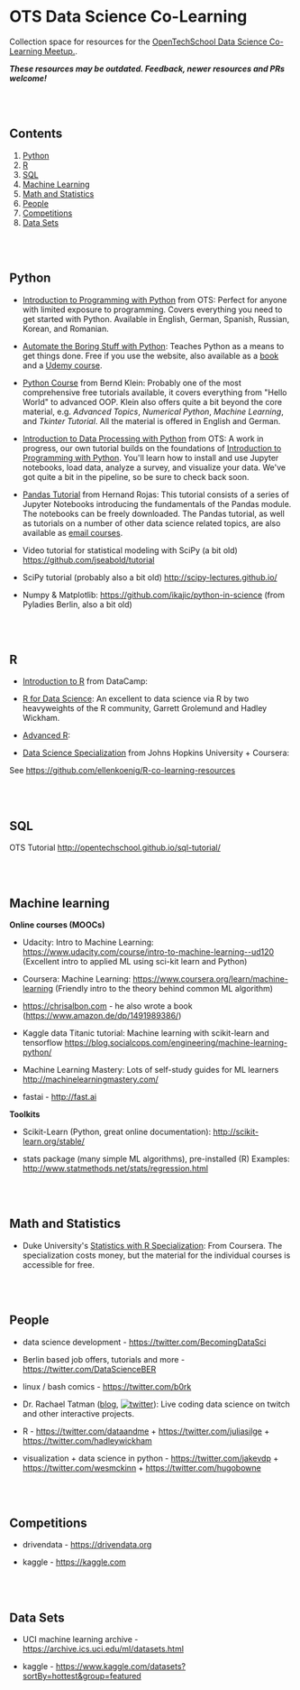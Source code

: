 # OTS Data Science Co-Learning

Collection space for resources for the [OpenTechSchool Data Science Co-Learning Meetup.](https://www.meetup.com/de-DE/opentechschool-berlin/events/).

**_These resources may be outdated. Feedback, newer resources and PRs welcome!_**

<br><br>
## Contents

1. [Python](#python)
2. [R](#r)
3. [SQL](#sql)
4. [Machine Learning](#machine-learning)
5. [Math and Statistics](#math-and-statistics)
6. [People](#people)
7. [Competitions](#competitions)
8. [Data Sets](#data-sets)





<br><br>
## Python

* [Introduction to Programming with Python](http://opentechschool.github.io/python-beginners/) from OTS: Perfect for anyone with limited exposure to programming. Covers everything you need to get started with Python. Available in English, German, Spanish, Russian, Korean, and Romanian.

* [Automate the Boring Stuff with Python](https://automatetheboringstuff.com/): Teaches Python as a means to get things done. Free if you use the website, also available as a [book](https://nostarch.com/automatestuff) and a [Udemy course](https://www.udemy.com/automate/?couponCode=FOR_LIKE_10_BUCKS).

* [Python Course](https://www.python-course.eu/python3_course.php) from Bernd Klein: Probably one of the most comprehensive free tutorials available, it covers everything from "Hello World" to advanced OOP. Klein also offers quite a bit beyond the core material, e.g. _Advanced Topics_, _Numerical Python_, _Machine Learning_, and _Tkinter Tutorial_. All the material is offered in English and German.

* [Introduction to Data Processing with Python](http://opentechschool.github.io/python-data-intro/) from OTS: A work in progress, our own tutorial builds on the foundations of [Introduction to Programming with Python](http://opentechschool.github.io/python-beginners/). You'll learn how to install and use Jupyter notebooks, load data, analyze a survey, and visualize your data. We've got quite a bit in the pipeline, so be sure to check back soon.

* [Pandas Tutorial](https://bitbucket.org/hrojas/learn-pandas) from Hernand Rojas: This tutorial consists of a series of Jupyter Notebooks introducing the fundamentals of the Pandas module. The notebooks can be freely downloaded. The Pandas tutorial, as well as tutorials on a number of other data science related topics, are also available as [email courses](http://www.hedaro.com/).

* Video tutorial for statistical modeling with SciPy (a bit old) https://github.com/jseabold/tutorial

* SciPy tutorial (probably also a bit old) http://scipy-lectures.github.io/

* Numpy & Matplotlib: https://github.com/ikajic/python-in-science (from Pyladies Berlin, also a bit old)





<br><br>
## R

* [Introduction to R](https://www.datacamp.com/courses/free-introduction-to-r) from DataCamp: 

* [R for Data Science](http://r4ds.had.co.nz/): An excellent to data science via R by two heavyweights of the R community, Garrett Grolemund and Hadley Wickham.

* [Advanced R](http://adv-r.had.co.nz/): 

* [Data Science Specialization](https://www.coursera.org/specializations/jhu-data-science) from Johns Hopkins University + Coursera: 

See https://github.com/ellenkoenig/R-co-learning-resources





<br><br>
## SQL

OTS Tutorial http://opentechschool.github.io/sql-tutorial/


<br><br>
## Machine learning

**Online courses (MOOCs)**

* Udacity: Intro to Machine Learning: https://www.udacity.com/course/intro-to-machine-learning--ud120  (Excellent intro to applied ML using sci-kit learn and Python)

* Coursera: Machine Learning: https://www.coursera.org/learn/machine-learning (Friendly intro to the theory behind common ML algorithm)

* https://chrisalbon.com - he also wrote a book (https://www.amazon.de/dp/1491989386/)

* Kaggle data Titanic tutorial: Machine learning with scikit-learn and tensorflow https://blog.socialcops.com/engineering/machine-learning-python/

* Machine Learning Mastery: Lots of self-study guides for ML learners http://machinelearningmastery.com/

* fastai - http://fast.ai

**Toolkits**

* Scikit-Learn (Python, great online documentation): http://scikit-learn.org/stable/

* stats package (many simple ML algorithms), pre-installed (R) Examples: http://www.statmethods.net/stats/regression.html




<br><br>
## Math and Statistics

* Duke University's [Statistics with R Specialization](https://www.coursera.org/specializations/statistics): From Coursera. The specialization costs money, but the material for the individual courses is accessible for free.





<br><br>
## People

* data science development - https://twitter.com/BecomingDataSci

* Berlin based job offers, tutorials and more - https://twitter.com/DataScienceBER

* linux / bash comics - https://twitter.com/b0rk

* Dr. Rachael Tatman ([blog](https://twitter.com/rctatman), [![twitter](http://i.imgur.com/wWzX9uB.png)](https://twitter.com/rctatman)): Live coding data science on twitch and other interactive projects.

* R - https://twitter.com/dataandme + https://twitter.com/juliasilge + https://twitter.com/hadleywickham

* visualization + data science in python - https://twitter.com/jakevdp + https://twitter.com/wesmckinn + https://twitter.com/hugobowne





<br><br>
## Competitions

* drivendata - https://drivendata.org

* kaggle - https://kaggle.com





<br><br>
## Data Sets

* UCI machine learning archive - https://archive.ics.uci.edu/ml/datasets.html

* kaggle - https://www.kaggle.com/datasets?sortBy=hottest&group=featured

